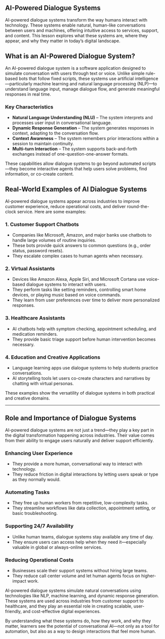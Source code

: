 ## AI-Powered Dialogue Systems

AI-powered dialogue systems transform the way humans interact with technology. These systems enable natural, human-like conversations between users and machines, offering intuitive access to services, support, and content. This lesson explores what these systems are, where they appear, and why they matter in today’s digital landscape.

## What is an AI-Powered Dialogue System?

An AI-powered dialogue system is a software application designed to simulate conversation with users through text or voice. Unlike simple rule-based bots that follow fixed scripts, these systems use artificial intelligence—particularly machine learning and natural language processing (NLP)—to understand language input, manage dialogue flow, and generate meaningful responses in real time.

### Key Characteristics

- **Natural Language Understanding (NLU)** – The system interprets and processes user input in conversational language.
- **Dynamic Response Generation** – The system generates responses in context, adapting to the conversation flow.
- **Context Awareness** – The system remembers prior interactions within a session to maintain continuity.
- **Multi-turn Interaction** – The system supports back-and-forth exchanges instead of one-question-one-answer formats.

These capabilities allow dialogue systems to go beyond automated scripts—they become interactive agents that help users solve problems, find information, or co-create content.

## Real-World Examples of AI Dialogue Systems

AI-powered dialogue systems appear across industries to improve customer experience, reduce operational costs, and deliver round-the-clock service. Here are some examples:

### 1. **Customer Support Chatbots**
- Companies like Microsoft, Amazon, and major banks use chatbots to handle large volumes of routine inquiries.
- These bots provide quick answers to common questions (e.g., order status, password resets).
- They escalate complex cases to human agents when necessary.

### 2. **Virtual Assistants**
- Devices like Amazon Alexa, Apple Siri, and Microsoft Cortana use voice-based dialogue systems to interact with users.
- They perform tasks like setting reminders, controlling smart home devices, or playing music based on voice commands.
- They learn from user preferences over time to deliver more personalized responses.

### 3. **Healthcare Assistants**
- AI chatbots help with symptom checking, appointment scheduling, and medication reminders.
- They provide basic triage support before human intervention becomes necessary.

### 4. **Education and Creative Applications**
- Language learning apps use dialogue systems to help students practice conversations.
- AI storytelling tools let users co-create characters and narratives by chatting with virtual personas.

These examples show the versatility of dialogue systems in both practical and creative domains.

---

## Role and Importance of Dialogue Systems

AI-powered dialogue systems are not just a trend—they play a key part in the digital transformation happening across industries. Their value comes from their ability to engage users naturally and deliver support efficiently.

### Enhancing User Experience
- They provide a more human, conversational way to interact with technology.
- They reduce friction in digital interactions by letting users speak or type as they normally would.

### Automating Tasks
- They free up human workers from repetitive, low-complexity tasks.
- They streamline workflows like data collection, appointment setting, or basic troubleshooting.

### Supporting 24/7 Availability
- Unlike human teams, dialogue systems stay available any time of day.
- They ensure users can access help when they need it—especially valuable in global or always-online services.

### Reducing Operational Costs
- Businesses scale their support systems without hiring large teams.
- They reduce call center volume and let human agents focus on higher-impact work.

AI-powered dialogue systems simulate natural conversations using technologies like NLP, machine learning, and dynamic response generation. These systems are used across industries from customer support to healthcare, and they play an essential role in creating scalable, user-friendly, and cost-effective digital experiences.

By understanding what these systems do, how they work, and why they matter, learners see the potential of conversational AI—not only as a tool for automation, but also as a way to design interactions that feel more human.

